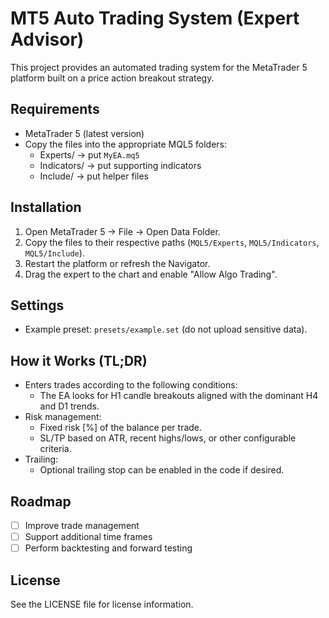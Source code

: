 # MT5 Auto Trading System (Expert Advisor)
This project provides an automated trading system for the MetaTrader 5 platform built on a price action breakout strategy.

## Requirements
- MetaTrader 5 (latest version)
- Copy the files into the appropriate MQL5 folders:
  - Experts/ → put `MyEA.mq5`
  - Indicators/ → put supporting indicators
  - Include/ → put helper files

## Installation
1. Open MetaTrader 5 → File → Open Data Folder.
2. Copy the files to their respective paths (`MQL5/Experts`, `MQL5/Indicators`, `MQL5/Include`).
3. Restart the platform or refresh the Navigator.
4. Drag the expert to the chart and enable "Allow Algo Trading".

## Settings
- Example preset: `presets/example.set` (do not upload sensitive data).

## How it Works (TL;DR)
- Enters trades according to the following conditions:
  - The EA looks for H1 candle breakouts aligned with the dominant H4 and D1 trends.
- Risk management:
  - Fixed risk [%] of the balance per trade.
  - SL/TP based on ATR, recent highs/lows, or other configurable criteria.
- Trailing:
  - Optional trailing stop can be enabled in the code if desired.

## Roadmap
- [ ] Improve trade management
- [ ] Support additional time frames
- [ ] Perform backtesting and forward testing

## License
See the LICENSE file for license information.

